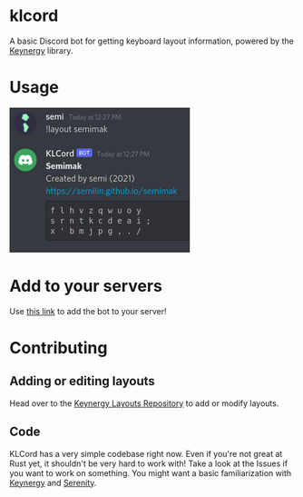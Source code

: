 # klcord
A basic Discord bot for getting keyboard layout information, powered by the [Keynergy](https://github.com/keynergy/keynergy-lib) library.
# Usage
![!layout](./klcord_example.png)
# Add to your servers
Use [this link](https://discord.com/api/oauth2/authorize?client_id=861041190329778246&permissions=2048&scope=bot) to add the bot to your server!
# Contributing
## Adding or editing layouts
Head over to the [Keynergy Layouts Repository](https://github.com/keynergy/layouts) to add or modify layouts.
## Code
KLCord has a very simple codebase right now. Even if you're not great at Rust yet, it shouldn't be very hard to work with! Take a look at the Issues if you want to work on something. You might want a basic familiarization with [Keynergy](https://github.com/keynergy/keynergy-lib) and [Serenity](https://github.com/serenity-rs/serenity).
